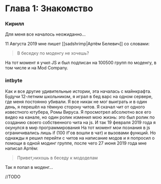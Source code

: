 # Глава 1: Знакомство
### Кирилл
Для меня все началось неожиданно... 

11 Августа 2019 мне пишет [[sadshrimp|Артём Белевич]] со словами:

> В беседку по моденгу не хочешь?

На тот момент я учил JS и был подписан на 100500 групп по моденгу, в том числе и на Mod Company.

### intbyte

Как и все другие удивительные истории, эта началась с майнкрафта.
Будучи 12-летним школьником, я играл в бед варс на одном сервере, где меня постоянно убивали.
Я все никак не мог выиграть и в один день, я перешёл на тёмную сторону читов. Я скачал чит от одного известного ютубера, Ромы Вируса. 
Я просмотрел абсолютно все его видео на канале, но один ролик изменил мою жизнь: это был ролик по созданию своего собственного чита на js.
И так 19 февраля 2019 года я окунулся в мир программирования
На тот момент мои познания в js ограничивались лишь if (100 if'ов вошли в чат) и вызовами функций.
Но однажды я решил перейти с читов на написание модов и я попросил о помощи в одной модинг группе,
после чего 27 июня 2019 года мне написал Артём:

> Привет,нихошь в беседу к мододелам

Так я попал в моденг...

//TODO
